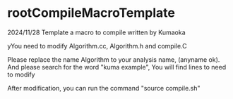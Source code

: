 # rootCompileMacroTemplate


2024/11/28 Template a macro to compile written by Kumaoka

yYou need to modify Algorithm.cc, Algorithm.h and compile.C

Please replace the name Algorithm to your analysis name, (anyname ok).
And please search for the word "kuma example",
You will find lines to need to modify

After modification, you can run the command "source compile.sh"
